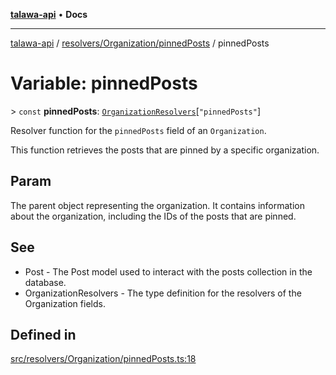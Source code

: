 [**talawa-api**](../../../../README.md) • **Docs**

***

[talawa-api](../../../../modules.md) / [resolvers/Organization/pinnedPosts](../README.md) / pinnedPosts

# Variable: pinnedPosts

\> `const` **pinnedPosts**: [`OrganizationResolvers`](../../../../types/generatedGraphQLTypes/type-aliases/OrganizationResolvers.md)\[`"pinnedPosts"`\]

Resolver function for the `pinnedPosts` field of an `Organization`.

This function retrieves the posts that are pinned by a specific organization.

## Param

The parent object representing the organization. It contains information about the organization, including the IDs of the posts that are pinned.

## See

 - Post - The Post model used to interact with the posts collection in the database.
 - OrganizationResolvers - The type definition for the resolvers of the Organization fields.

## Defined in

[src/resolvers/Organization/pinnedPosts.ts:18](https://github.com/PalisadoesFoundation/talawa-api/blob/fb5076f344cd74d4e51c692cbc70fc337bf1ac39/src/resolvers/Organization/pinnedPosts.ts#L18)
